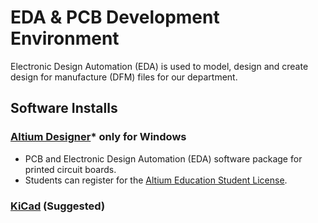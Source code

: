 # EDA & PCB Development Environment

Electronic Design Automation (EDA) is used to model, design and create design
for manufacture (DFM) files for our department.

## Software Installs

### [Altium Designer](https://www.altium.com/products/downloads)* only for Windows

- PCB and Electronic Design Automation (EDA) software package for printed
  circuit boards.
- Students can register for
  the [Altium Education Student License](https://www.altium.com/education/student-licenses).

### [KiCad](https://www.kicad.org/) (Suggested)
